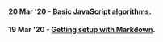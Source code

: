 #### 20 Mar '20 - [Basic JavaScript algorithms](20_march_basic_javascript_algorithms). 

#### 19 Mar '20 - [Getting setup with Markdown](19_march_getting_setup_with_markdown). 

